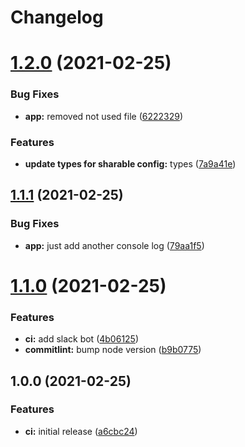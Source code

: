 # Changelog

# [1.2.0](https://github.com/picq/automation-playground/compare/v1.1.1...v1.2.0) (2021-02-25)


### Bug Fixes

* **app:** removed not used file ([6222329](https://github.com/picq/automation-playground/commit/622232953d36ea90b51782593f8a06c8b5141355))


### Features

* **update types for sharable config:** types ([7a9a41e](https://github.com/picq/automation-playground/commit/7a9a41e1b6a3f8f083b7f43320d97e16e318e4ff))

## [1.1.1](https://github.com/picq/automation-playground/compare/v1.1.0...v1.1.1) (2021-02-25)


### Bug Fixes

* **app:** just add another console log ([79aa1f5](https://github.com/picq/automation-playground/commit/79aa1f594345e9b908111e65b5efe9c8fac7dae4))

# [1.1.0](https://github.com/picq/automation-playground/compare/v1.0.0...v1.1.0) (2021-02-25)


### Features

* **ci:** add slack bot ([4b06125](https://github.com/picq/automation-playground/commit/4b06125c15fc459f8636594e60d964ba709326d7))
* **commitlint:** bump node version ([b9b0775](https://github.com/picq/automation-playground/commit/b9b0775116e38edd659b9f347c59e2e7ce955e84))

## 1.0.0 (2021-02-25)


### Features

* **ci:** initial release ([a6cbc24](https://github.com/picq/automation-playground/commit/a6cbc24543658bd455c9b1ff4439f90ce4c47256))
